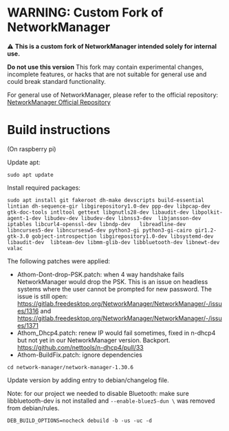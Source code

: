 # WARNING: Custom Fork of NetworkManager

⚠️ **This is a custom fork of NetworkManager intended solely for internal use.**

**Do not use this version** This fork may contain experimental changes, incomplete features, or hacks that are not suitable for general use and could break standard functionality.

For general use of NetworkManager, please refer to the official repository:
[NetworkManager Official Repository](https://gitlab.freedesktop.org/NetworkManager/NetworkManager)

# Build instructions

(On raspberry pi)

Update apt: 
```
sudo apt update
```

Install required packages:
```
sudo apt install git fakeroot dh-make devscripts build-essential lintian dh-sequence-gir libgirepository1.0-dev ppp-dev libpcap-dev gtk-doc-tools intltool gettext libgnutls28-dev libaudit-dev libpolkit-agent-1-dev libudev-dev libudev-dev libnss3-dev  libjansson-dev iptables libcurl4-openssl-dev libndp-dev   libreadline-dev libncurses5-dev libncursesw5-dev python3-gi python3-gi-cairo gir1.2-gtk-3.0 gobject-introspection libgirepository1.0-dev libsystemd-dev libaudit-dev  libteam-dev libmm-glib-dev libbluetooth-dev libnewt-dev valac
```

The following patches were applied:
- Athom-Dont-drop-PSK.patch: when 4 way handshake fails NetworkManager would drop the PSK. This is an issue on headless systems where the user cannot be prompted for new password. The issue is still open: https://gitlab.freedesktop.org/NetworkManager/NetworkManager/-/issues/1316 and https://gitlab.freedesktop.org/NetworkManager/NetworkManager/-/issues/1371
- Athom_Dhcp4.patch: renew IP would fail sometimes, fixed in n-dhcp4 but not yet in our NetworkManager version. Backport. https://github.com/nettools/n-dhcp4/pull/33
- Athom-BuildFix.patch: ignore dependencies

`cd network-manager/network-manager-1.30.6`

Update version by adding entry to debian/changelog file.

Note: for our project we needed to disable Bluetooth: make sure libbluetooth-dev is not installed and `--enable-bluez5-dun \` was removed from debian/rules.

`DEB_BUILD_OPTIONS=nocheck debuild -b -us -uc -d`
